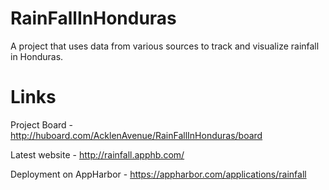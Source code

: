 RainFallInHonduras
==================

A project that uses data from various sources to track and visualize rainfall in Honduras.

Links
=====

Project Board - http://huboard.com/AcklenAvenue/RainFallInHonduras/board

Latest website - http://rainfall.apphb.com/

Deployment on AppHarbor - https://appharbor.com/applications/rainfall
